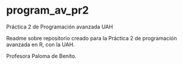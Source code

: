 # program_av_pr2
Práctica 2 de Programación avanzada UAH

Readme sobre repositorio creado para la Práctica 2 de programación avanzada en R, con la UAH.

Profesora Paloma de Benito. 
